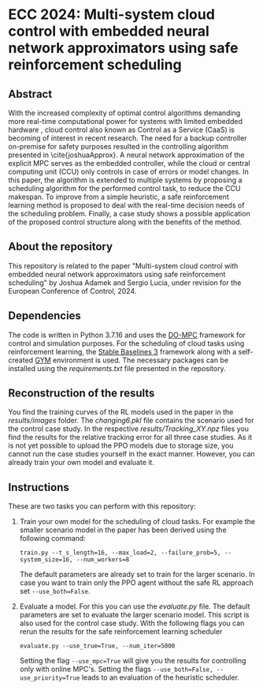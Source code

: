 # ECC 2024: Multi-system cloud control with embedded neural network approximators using safe reinforcement scheduling
## Abstract
With the increased complexity of optimal control algorithms demanding more real-time computational power for systems with limited embedded hardware
, cloud control also known as Control as a Service (CaaS) is becoming of interest in recent research.
The need for a backup controller on-premise for safety purposes resulted in the controlling algorithm
presented in \cite{joshuaApprox}. A neural network approximation of the explicit MPC serves as the embedded
controller, while the cloud or central computing unit (CCU) only controls in case of errors or model changes.
In this paper, the algorithm is extended to multiple systems by proposing a scheduling algorithm for the performed control
task, to reduce the CCU makespan. To improve from a simple heuristic, a safe reinforcement learning method
is proposed to deal with the real-time decision needs of the scheduling problem.
Finally, a case study shows a possible application of the proposed control structure
along with the benefits of the method.
 ## About the repository
This repository is related to the paper 
 "Multi-system cloud control with embedded neural
 network approximators using safe reinforcement
 scheduling" by Joshua Adamek and Sergio Lucia,
 under revision for the European Conference 
 of Control, 2024.

 ## Dependencies
 
The code is written in Python 3.7.16 and uses the 
[DO-MPC](https://www.do-mpc.com/en/latest/) framework for control and simulation purposes.
For the scheduling of cloud tasks using reinforcement learning, the
[Stable Baselines 3](https://stable-baselines3.readthedocs.io/en/master/) framework along with a self-created [GYM](https://www.gymlibrary.dev) environment
is used. The necessary packages can be installed using the _requirements.txt_ file presented in the repository. 

## Reconstruction of the results

You find the training curves of the RL models used in the paper in the _results/images_ folder.
The _changing6.pkl_ file contains the scenario used for the control case study. In the respective _results/Tracking_XY.npz_
files you find the results for the relative tracking error for all three case studies. As it is not yet possible to upload the PPO models 
due to storage size, you cannot run the case studies yourself in the exact manner. However, you
can already train your own model and evaluate it.
## Instructions

These are two tasks you can perform with this repository:
1. Train your own model for the scheduling of cloud tasks. For example the smaller scenario model in the paper
has been derived using the following command:
   ```
   train.py --t_s_length=16, --max_load=2, --failure_prob=5, --system_size=16, --num_workers=8
   ```
   The default parameters are already set to train for the larger scenario. In case you want to train only the PPO agent without
   the safe RL approach set ```--use_both=False```.
2. Evaluate a model. For this you can use the _evaluate.py_ file. The default parameters are set to evaluate the larger scenario model.
   This script is also used for the control case study. With the following flags you can rerun the results for the safe reinforcement learning scheduler
   ``` 
   evaluate.py --use_true=True, --num_iter=5000
   ```

   Setting the flag ```--use_mpc=True``` will give you the results for controlling only with online MPC's. Setting the flags
   ```--use_both=False, --use_priority=True``` leads to an evaluation of the heuristic scheduler.
